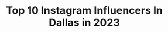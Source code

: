 ---
title: Top 10 Instagram Influencers In Dallas in 2023
description: >-
  Find top Instagram influencers in Dallas in 2023. Most popular hashtags: #ad #greshamjewelry #fentyskin.
platform: Instagram
hits: 2543
text_top: Discover the top-rated Instagram profiles on inBeat.
text_bottom: Our platform holds 2543 Instagram influencers like this in Dallas, United States for you to connect with.
profiles:
  - username: "dallasbrethebody"
    fullname: >-
      DALLAS
    bio: >-
      ＤａｌｌａｓＴｈｅＭｏｄｅｌ 💚BeautifulStorm🌪Influencer https://onlyfans.com/dallasbrethebody
    location: "United States"
    followers: 33787
    engagement: 132
    commentsToLikes: 0.021401
    id: ck6tksquf5c3y0j71zuemh15n
    verified: false
    hashtags: ""
  - username: "samoyed_puppy_dallas"
    fullname: >-
      Dallas
    bio: >-
      My name is Dallas and I only *think* I'm in charge, just like my namesake Captain Arthur Dallas formerly of the USCSS Nostromo
    location: "United States"
    followers: 28982
    engagement: 286
    commentsToLikes: 0.019610
    id: ck9hbbrd9g6k70j784st1yuz6
    verified: false
    hashtags: "#shoobstar, #lonely, #tbt"
  - username: "zblomberg"
    fullname: >-
      Zach Blomberg
    bio: >-
      |Dallas|
    location: "United States"
    followers: 2249
    engagement: 1792
    commentsToLikes: 0.027263
    id: ck5hodesxpd9j0i11gl8e5331
    verified: false
    hashtags: "#blackouttuesday"
  - username: "jayciekathleen"
    fullname: >-
      JAYCIE ⋒⋒⋒ RAINBOW QUEEN
    bio: >-
      ✐ special educator ★ dallas, texas ♡ u of oklahoma grad ⋒ be kind &live colorfully ⌨ jaycie@jayciekathleen.com
    location: "United States"
    followers: 14926
    engagement: 1485
    commentsToLikes: 0.090234
    id: ck5znzg0wpgap0i144tf10w7i
    verified: false
    hashtags: "#ad, #greshamjewelrypartner, #gjmaui, #braceletstacks"
  - username: "jasminemariemitchell"
    fullname: >-
      Jasmine Mitchell
    bio: >-
      📸 Curve + Plus Size Model 💖 Head Ambrassydor for @brassybra 📍Dallas @kimdawsonagency @selectmodellosangeles @selectmodelchicago
    location: "United States"
    followers: 26023
    engagement: 770
    commentsToLikes: 0.084534
    id: ckap0t63irogx0i78nnfrunsf
    verified: false
    hashtags: "#mbibtexturedbeauties, #plussizemodel, #savagexfenty, #plussizeinfluencer"
  - username: "_maarilyn_"
    fullname: >-
      Marilyn
    bio: >-
      dallas tx
    location: "United States"
    followers: 4880
    engagement: 1846
    commentsToLikes: 0.176167
    id: ck8wfz6qhghm50j78msvt3fxi
    verified: false
    hashtags: ""
  - username: "thealondraflores"
    fullname: >-
      A l o n d r a  F l o r e s ♡
    bio: >-
      I like to see my money hanging in my closet. b o o k s , c o f f e e , & p e o p l e Nashville, Tn | Dallas, Tx @alondrafloresphoto
    location: "United States"
    followers: 4163
    engagement: 1883
    commentsToLikes: 0.304295
    id: ck136cxdn5ve60i19ybodojm9
    verified: false
    hashtags: "#lookoftheday, #neutralstyle, #zaraoutfit, #neutralfeed"
  - username: "kirbyisaboss"
    fullname: >-
      Kirby Minnick ✨🌿
    bio: >-
      love to create ✞ love my creator ⇢ speaker, youtuber, traveler, podcaster ⇢ #dallas ✈ ⇢ po box ⬎ 4145 belt line rd. ste 212-394 addison, tx 75001
    location: "United States"
    followers: 68516
    engagement: 663
    commentsToLikes: 0.033023
    id: ck6u2165ap3om0j71r8i8ecqm
    verified: false
    hashtags: "#florida, #foodie, #liveinwonder, #beach"
  - username: "trishmahajan"
    fullname: >-
      Tri$h
    bio: >-
      Dallasss🖤 UT Austin ‘23 Snap: hayitstrish
    location: "United States"
    followers: 3428
    engagement: 2967
    commentsToLikes: 0.098703
    id: ck8wgal1bh0fp0j78851ktixb
    verified: false
    hashtags: "#19"
  - username: "ashleyfaithnewman"
    fullname: >-
      ashley newman
    bio: >-
      19 | dallas tx tiktok | ashleynewman (2.9mil+) snap | ashleychinz u2stay out now <3 vv
    location: "United States"
    followers: 210342
    engagement: 1931
    commentsToLikes: 0.024980
    id: ck134ehhkw1zi0i19gpqyustj
    verified: false
    hashtags: "#blackouttuesday"
---